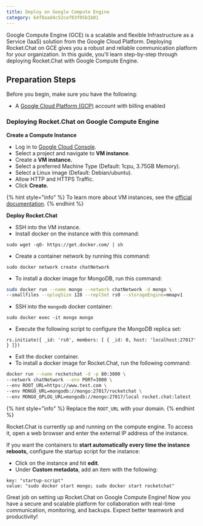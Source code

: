 ```yaml
---
title: Deploy on Google Compute Engine
category: 64f8aad4c52cef03f05b1b81
---
```



Google Compute Engine (GCE) is a scalable and flexible Infrastructure as a Service (IaaS) solution from the Google Cloud Platform. Deploying Rocket.Chat on GCE gives you a robust and reliable communication platform for your organization. In this guide, you'll learn step-by-step through deploying Rocket.Chat with Google Compute Engine.

## Preparation Steps

Before you begin, make sure you have the following:

* A [Google Cloud Platform (GCP)](https://cloud.google.com/gcp) account with billing enabled

### Deploying Rocket.Chat on Google Compute Engine

**Create a Compute Instance**

* Log in to [Google Cloud Console](https://console.cloud.google.com/).
* Select a project and navigate to **VM instance**.
* Create a **VM instance.**
* Select a preferred Machine Type (Default: 1cpu, 3.75GB Memory).
* Select a Linux image (Default: Debian/ubuntu).
* Allow HTTP and HTTPS Traffic.
* Click **Create.**

{% hint style="info" %}
To learn more about VM instances, see the [official documentation](https://cloud.google.com/compute/docs/instances/create-start-instance).
{% endhint %}

**Deploy Rocket.Chat**

* SSH into the VM instance.
* Install docker on the instance with this command:

```
sudo wget -qO- https://get.docker.com/ | sh
```

* Create a container network by running this command:

```
sudo docker network create chatNetwork
```

* To install a docker image for MongoDB, run this command:

```bash
sudo docker run --name mongo --network chatNetwork -d mongo \
--smallfiles --oplogSize 128 --replSet rs0 --storageEngine=mmapv1
```

* SSH into the `mongodb` docker container:

```
sudo docker exec -it mongo mongo
```

* Execute the following script to configure the MongoDB replica set:&#x20;

```
rs.initiate({ _id: 'rs0', members: [ { _id: 0, host: 'localhost:27017' } ]})
```

* Exit the docker container.
* To install a docker image for Rocket.Chat, run the following command:

```bash
docker run --name rocketchat -d -p 80:3000 \
--network chatNetwork --env PORT=3000 \
--env ROOT_URL=https://www.test.com \
--env MONGO_URL=mongodb://mongo:27017/rocketchat \
--env MONGO_OPLOG_URL=mongodb://mongo:27017/local rocket.chat:latest
```

{% hint style="info" %}
Replace the `ROOT_URL` with your domain.
{% endhint %}

Rocket.Chat is currently up and running on the compute engine. To access it, open a web browser and enter the external IP address of the instance.

If you want the containers to **start automatically every time the instance reboots,**  configure the startup script for the instance:

* Click on the instance and hit **edit**.
* Under **Custom metadata**, add an item with the following:

```
key: "startup-script"
value: "sudo docker start mongo; sudo docker start rocketchat"
```

Great job on setting up Rocket.Chat on Google Compute Engine! Now you have a secure and scalable platform for collaboration with real-time communication, monitoring, and backups. Expect better teamwork and productivity!
